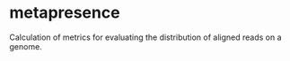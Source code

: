 # metapresence
Calculation of metrics for evaluating the distribution of aligned reads on a genome.
